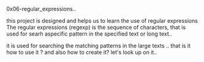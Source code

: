 0x06-regular_expressions..

this project is designed and helps us to learn the use of regular expressions 
The regular expressions (regexp) is the sequence of characters,
that is used for searh aspecific pattern in the specified text or long text..

it is used for searching the matching patterns in the large texts ..
that is it how to use it ? and also how to create it?
let's look up on it.. 
